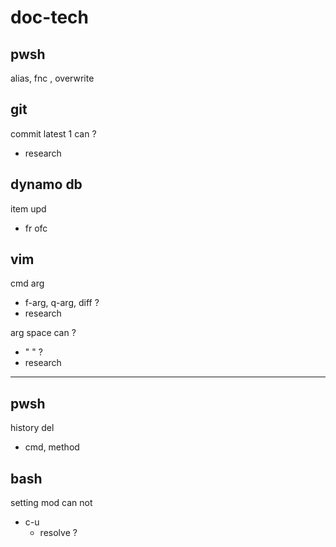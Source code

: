 
# doc-tech


## pwsh

alias, fnc , overwrite


## git

commit latest 1 can ?
- research


## dynamo db

item upd
- fr ofc


## vim

cmd arg
- f-arg, q-arg, diff ?
- research


arg space can ?
- " " ?
- research



---

## pwsh

history del
- cmd, method 


## bash

setting mod can not
- c-u
  - resolve ?



